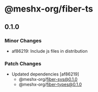 # @meshx-org/fiber-ts

## 0.1.0

### Minor Changes

- af86219: Include js files in distribution

### Patch Changes

- Updated dependencies [af86219]
  - @meshx-org/fiber-sys@0.1.0
  - @meshx-org/fiber-types@0.1.0
